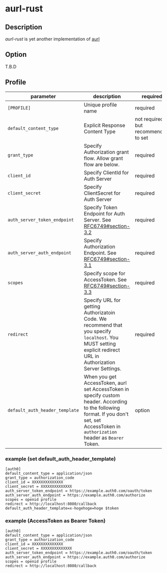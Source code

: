 aurl-rust
====

## Description

*aurl-rust* is yet another implementation of [aurl](https://github.com/classmethod/aurl)

## Option

T.B.D

## Profile

|parameter    | description | required | example |
|-------------|-------------|---------|---------|
|`[PROFILE]`  | Unique profile name | required |`[auth0]`|
|`default_content_type` | Explicit Response Content Type | not required, but recommended to set | `application/json` |
|`grant_type` | Specify Authorization grant flow. Allow grant flow are below. | required | `authorization_code` |
|`client_id`  | Specify ClientId for Auth Server | required | `5D0AD236-796A-4098-8220-D04D8920F0CA` |
|`client_secret` | Specify ClientSecret for Auth Server | required | `5C0927EC-C5B8-4237-A99A-EB71D6F41410`
|`auth_server_token_endpoint`| Specify Token Endpoint for Auth Server. See [RFC6749#section-3.2](https://datatracker.ietf.org/doc/html/rfc6749#section-3.2) | required | `https://example.auth0.com/oauth/token`
|`auth_server_auth_endpoint` | Specify Authorization Endpoint. See [RFC6749#section-3.1](https://datatracker.ietf.org/doc/html/rfc6749#section-3.1) | required | `https://example.auth0.com/authorize`
|`scopes`     | Specify scope for AccessToken. See [RFC6749#section-3.3](https://datatracker.ietf.org/doc/html/rfc6749#section-3.3) | required | `openid profile`
|`redirect` | Specify URL for getting Authorizatoin Code. We recommend that you specify `localhost`. You MUST setting explicit redirect URL in Authorization Server Settings. |  required |  `http://localhost:8080/callback` |
|`default_auth_header_template` |  When you get AccessToken, aurl set AccessToken in specify custom header. According to the following format. If you don't set, set AccessToken in `authorization` header as `Bearer` Token. | option | `x-hogehoge=hoge $token`

### example (set default_auth_header_template)

```properties
[auth0]
default_content_type = application/json
grant_type = authorization_code
client_id = XXXXXXXXXXXXXX
client_secret = XXXXXXXXXXXXXX
auth_server_token_endpoint = https://example.auth0.com/oauth/token
auth_server_auth_endpoint = https://example.auth0.com/authorize
scopes = openid profile
redirect = http://localhost:8080/callback
default_auth_header_template=x-hogehoge=hoge $token
```

### example (AccessToken as Bearer Token)

```properties
[auth0]
default_content_type = application/json
grant_type = authorization_code
client_id = XXXXXXXXXXXXXX
client_secret = XXXXXXXXXXXXXX
auth_server_token_endpoint = https://example.auth0.com/oauth/token
auth_server_auth_endpoint = https://example.auth0.com/authorize
scopes = openid profile
redirect = http://localhost:8080/callback
```
